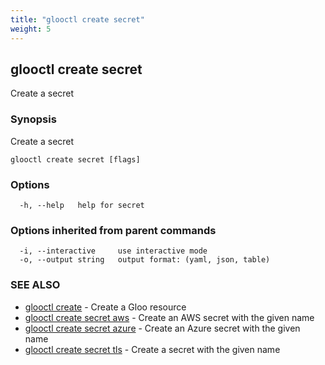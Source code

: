 ```yaml
---
title: "glooctl create secret"
weight: 5
---
```

## glooctl create secret

Create a secret

### Synopsis

Create a secret

```
glooctl create secret [flags]
```

### Options

```
  -h, --help   help for secret
```

### Options inherited from parent commands

```
  -i, --interactive     use interactive mode
  -o, --output string   output format: (yaml, json, table)
```

### SEE ALSO

* [glooctl create](glooctl_create)	 - Create a Gloo resource
* [glooctl create secret aws](glooctl_create_secret_aws)	 - Create an AWS secret with the given name
* [glooctl create secret azure](glooctl_create_secret_azure)	 - Create an Azure secret with the given name
* [glooctl create secret tls](glooctl_create_secret_tls)	 - Create a secret with the given name

